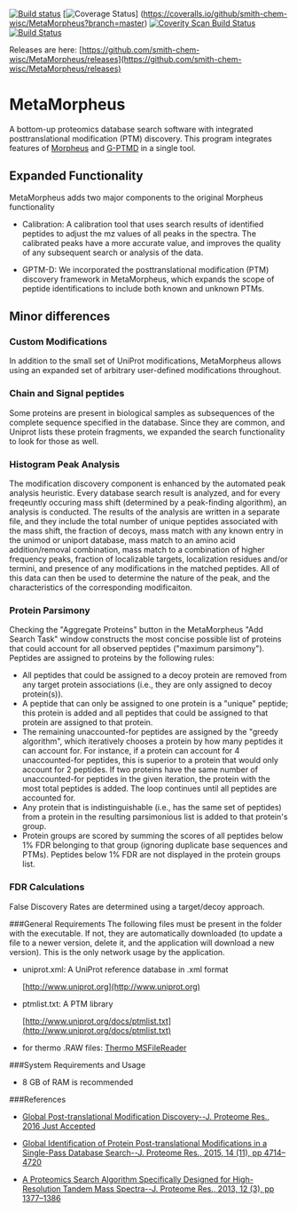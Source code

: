 [![Build status](https://ci.appveyor.com/api/projects/status/0kpjdrn9tn6y387k/branch/master?svg=true)](https://ci.appveyor.com/project/stefanks/metamorpheus/branch/master) 
[![Coverage Status](https://coveralls.io/repos/github/smith-chem-wisc/MetaMorpheus/badge.svg?branch=master)]
(https://coveralls.io/github/smith-chem-wisc/MetaMorpheus?branch=master)
[![Coverity Scan Build Status](https://scan.coverity.com/projects/11282/badge.svg)](https://scan.coverity.com/projects/metamorpheus)
[![Build Status](https://travis-ci.org/smith-chem-wisc/MetaMorpheus.svg?branch=master)](https://travis-ci.org/smith-chem-wisc/MetaMorpheus)

Releases are here: [https://github.com/smith-chem-wisc/MetaMorpheus/releases](https://github.com/smith-chem-wisc/MetaMorpheus/releases)

# MetaMorpheus
A bottom-up proteomics database search software with integrated posttranslational modification (PTM) discovery. This program integrates
features of [Morpheus](https://github.com/cwenger/Morpheus) and [G-PTMD](https://github.com/smith-chem-wisc/gptmd) in a single tool.


## Expanded Functionality
MetaMorpheus adds two major components to the original Morpheus functionality

* Calibration: A calibration tool that uses search results of identified peptides to adjust the mz values of all peaks in the spectra. The calibrated peaks have a more accurate value, and improves the quality of any subsequent search or analysis of the data.

* GPTM-D: We incorporated the posttranslational modification (PTM) discovery framework in MetaMorpheus, which expands the scope of peptide identifications to include both known and unknown PTMs. 

## Minor differences

### Custom Modifications
In addition to the small set of UniProt modifications, MetaMorpheus allows using an expanded set of arbitrary user-defined modifications throughout.

### Chain and Signal peptides
Some proteins are present in biological samples as subsequences of the complete sequence specified in the database. Since they are common, and Uniprot lists these protein fragments, we expanded the search functionality to look for those as well.

### Histogram Peak Analysis
The modification discovery component is enhanced by the automated peak analysis heuristic. Every database search result is analyzed, and for every freqeuntly occuring mass shift (determined by a peak-finding algorithm), an analysis is conducted. The results of the analysis are written in a separate file, and they include the total number of unique peptides associated with the mass shift, the fraction of decoys, mass match with any known entry in the unimod or uniport database, mass match to an amino acid addition/removal combination, mass match to a combination of higher frequency peaks, fraction of localizable targets, localization residues and/or termini, and presence of any modifications in the matched peptides. All of this data can then be used to determine the nature of the peak, and the characteristics of the corresponding modificaiton. 

### Protein Parsimony
Checking the "Aggregate Proteins" button in the MetaMorpheus "Add Search Task" window constructs the most concise possible list of proteins that could account for all observed peptides ("maximum parsimony"). Peptides are assigned to proteins by the following rules:
* All peptides that could be assigned to a decoy protein are removed from any target protein associations (i.e., they are only assigned to decoy protein(s)).
* A peptide that can only be assigned to one protein is a "unique" peptide; this protein is added and all peptides that could be assigned to that protein are assigned to that protein.
* The remaining unaccounted-for peptides are assigned by the "greedy algorithm", which iteratively chooses a protein by how many peptides it can account for. For instance, if a protein can account for 4 unaccounted-for peptides, this is superior to a protein that would only account for 2 peptides.  If two proteins have the same number of unaccounted-for peptides in the given iteration, the protein with the most total peptides is added. The loop continues until all peptides are accounted for.
* Any protein that is indistinguishable (i.e., has the same set of peptides) from a protein in the resulting parsimonious list is added to that protein's group.
* Protein groups are scored by summing the scores of all peptides below 1% FDR belonging to that group (ignoring duplicate base sequences and PTMs). Peptides below 1% FDR are not displayed in the protein groups list.

### FDR Calculations
False Discovery Rates are determined using a target/decoy approach.

###General Requirements
The following files must be present in the folder with the executable. If not, they are automatically downloaded (to update a file to a newer version, delete it, and the application will download a new version). This is the only network usage by the application. 

* uniprot.xml: A UniProt reference database in .xml format

  [http://www.uniprot.org](http://www.uniprot.org)

* ptmlist.txt: A PTM library
 
  [http://www.uniprot.org/docs/ptmlist.txt](http://www.uniprot.org/docs/ptmlist.txt) 

* for thermo .RAW files: [Thermo MSFileReader](https://thermo.flexnetoperations.com/control/thmo/search?query=MSFileReader)

###System Requirements and Usage
- 8 GB of RAM is recommended

###References

* [Global Post-translational Modification Discovery--J. Proteome Res., 2016 Just Accepted](http://pubs.acs.org/doi/abs/10.1021/acs.jproteome.6b00034)

* [Global Identification of Protein Post-translational Modifications in a Single-Pass Database Search--J. Proteome Res., 2015, 14 (11), pp 4714–4720](http://pubs.acs.org/doi/abs/10.1021/acs.jproteome.5b00599)

* [A Proteomics Search Algorithm Specifically Designed for High-Resolution Tandem Mass Spectra--J. Proteome Res., 2013, 12 (3), pp 1377–1386](http://pubs.acs.org/doi/abs/10.1021/pr301024c)
